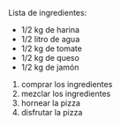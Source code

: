 Lista de ingredientes:
- 1/2 kg de harina
- 1/2 litro de agua
- 1/2 kg de tomate
- 1/2 kg de queso
- 1/2 kg de jamón
1. comprar los ingredientes
2. mezclar los ingredientes
3. hornear la pizza
4. disfrutar la pizza